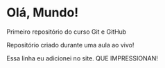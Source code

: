# Olá, Mundo!
 Primeiro repositório do curso Git e GitHub

Repositório criado durante uma aula ao vivo!

Essa linha  eu adicionei  no site. QUE IMPRESSIONAN!
